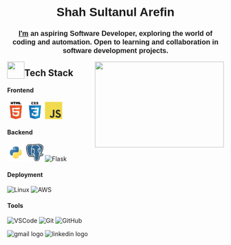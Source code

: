 <!-- Header Section -->
<h1 align="center"><font face="Arial">Shah Sultanul Arefin</font></h1>
<h3 align="center"><font face="Arial"><a href="https://www.linkedin.com/in/shahsarefin/" target="_blank" rel="noreferrer">I'm</a> an aspiring Software Developer, exploring the world of coding and automation. Open to learning and collaboration in software development projects.</font></h3>

<!-- GIF -->
<img align="right" height="200" width="300" src="https://user-images.githubusercontent.com/74038190/212749447-bfb7e725-6987-49d9-ae85-2015e3e7cc41.gif" />

<!-- Tech Stack Section -->
<img align="left" height="40" width="40" src="https://user-images.githubusercontent.com/74038190/212284087-bbe7e430-757e-4901-90bf-4cd2ce3e1852.gif" />
<h2 align="left">Tech Stack</h2>

#### Frontend
<p align="left">
  <img src="https://raw.githubusercontent.com/github/explore/main/topics/html/html.png" alt="HTML" title="HTML" width="40" height="40"/>
  <img src="https://raw.githubusercontent.com/github/explore/main/topics/css/css.png" alt="CSS" title="CSS" width="40" height="40"/>
  <img src="https://raw.githubusercontent.com/github/explore/main/topics/javascript/javascript.png" alt="JavaScript" title="JavaScript" width="40" height="40"/>
</p>

#### Backend
<p align="left">
  <img src="https://raw.githubusercontent.com/github/explore/main/topics/python/python.png" alt="Python" title="Python" width="40" height="40"/>
  <img src="https://raw.githubusercontent.com/github/explore/main/topics/postgresql/postgresql.png" alt="PostgreSQL" title="PostgreSQL" width="40" height="40"/>
  <img src="https://www.vectorlogo.zone/logos/pocoo_flask/pocoo_flask-icon.svg" alt="Flask" title="Flask" width="40" height="40"/>
  <!-- Placeholder for FastAPI and Django logos -->
</p>

#### Deployment
<p align="left">
  <img src="https://brandlogos.net/wp-content/uploads/2020/03/Linux-logo.png" alt="Linux" title="Linux" width="40" height="40"/>
  <img src="https://www.vectorlogo.zone/logos/amazon_aws/amazon_aws-icon.svg" alt="AWS" title="AWS" width="40" height="40"/>
  <!-- Placeholder for GitHub Actions logo -->
  
</p>

#### Tools
<p align="left">
  <img src="https://www.vectorlogo.zone/logos/visualstudio_code/visualstudio_code-icon.svg" alt="VSCode" title="VSCode" width="40" height="40"/>
  <img src="https://www.vectorlogo.zone/logos/git-scm/git-scm-icon.svg" alt="Git" title="Git" width="40" height="40"/>
  <img src="https://www.vectorlogo.zone/logos/github/github-icon.svg" alt="GitHub" title="GitHub" width="40" height="40"/>
</p>


<div align="left">
  <img src="https://img.shields.io/static/v1?message=Gmail&logo=gmail&label=&color=D14836&logoColor=white&labelColor=&style=for-the-badge" height="25" alt="gmail logo"  />
  <img src="https://img.shields.io/static/v1?message=LinkedIn&logo=linkedin&label=&color=0077B5&logoColor=white&labelColor=&style=for-the-badge" height="25" alt="linkedin logo"  />
</div>
